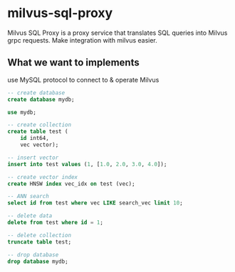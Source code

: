 # milvus-sql-proxy
Milvus SQL Proxy is a proxy service that translates SQL queries into Milvus grpc requests. Make integration with milvus easier.

## What we want to implements

use MySQL protocol to connect to & operate Milvus

```sql
-- create database
create database mydb;

use mydb;

-- create collection
create table test (
    id int64, 
    vec vector);

-- insert vector
insert into test values (1, [1.0, 2.0, 3.0, 4.0]);

-- create vector index
create HNSW index vec_idx on test (vec);

-- ANN search
select id from test where vec LIKE search_vec limit 10;

-- delete data
delete from test where id = 1;

-- delete collection
truncate table test;

-- drop database
drop database mydb;
```
```